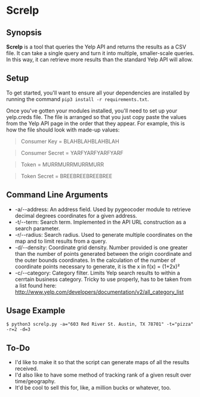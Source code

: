 Screlp
======

## Synopsis

**Screlp** is a tool that queries the Yelp API and returns the results as a CSV file. It can take a single query and turn it into multiple, smaller-scale queries. In this way, it can retrieve more results than the standard Yelp API will allow.

## Setup

To get started, you'll want to ensure all your dependencies are installed by running the command `pip3 install -r requirements.txt`.

Once you've gotten your modules installed, you'll need to set up your yelp.creds file. The file is arranged so that you just copy paste the values from the Yelp API page in the order that they appear. For example, this is how the file should look with made-up values:

> Consumer Key = BLAHBLAHBLAHBLAH

> Consumer Secret = YARFYARFYARFYARF

> Token = MURRMURRMURRMURR

> Token Secret = BREEBREEBREEBREE

## Command Line Arguments

- -a/--address: An address field. Used by pygeocoder module to retrieve decimal degrees coordinates for a given address.
- -t/--term: Search term. Implemented in the API URL construction as a search parameter.
- -r/--radius: Search radius. Used to generate multiple coordinates on the map and to limit results from a query.
- -d/--density: Coordinate grid density. Number provided is one greater than the number of points generated between the origin coordinate and the outer bounds coordinates. In the calculation of the number of coordinate points necessary to generate, it is the x in f(x) = (1+2x)²
- -c/--category: Category filter. Limits Yelp search results to within a cerrtain business category. Tricky to use properly, has to be taken from a list found here: http://www.yelp.com/developers/documentation/v2/all_category_list

## Usage Example

    $ python3 screlp.py -a="603 Red River St. Austin, TX 78701" -t="pizza" -r=2 -d=3

## To-Do

- I'd like to make it so that the script can generate maps of all the results received.
- I'd also like to have some method of tracking rank of a given result over time/geography.
- It'd be cool to sell this for, like, a million bucks or whatever, too.
